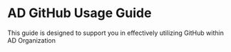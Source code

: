 # AD GitHub Usage Guide

This guide is designed to support you in effectively utilizing GitHub within AD Organization
